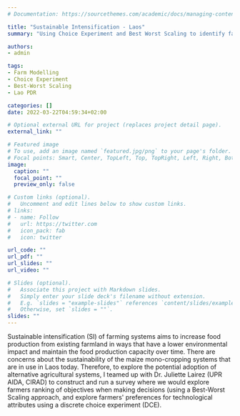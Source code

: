 ```yaml
---
# Documentation: https://sourcethemes.com/academic/docs/managing-content/

title: "Sustainable Intensification - Laos"
summary: "Using Choice Experiment and Best Worst Scaling to identify farmers' preferences "

authors: 
- admin

tags: 
- Farm Modelling
- Choice Experiment
- Best-Worst Scaling
- Lao PDR

categories: []
date: 2022-03-22T04:59:34+02:00

# Optional external URL for project (replaces project detail page).
external_link: ""

# Featured image
# To use, add an image named `featured.jpg/png` to your page's folder.
# Focal points: Smart, Center, TopLeft, Top, TopRight, Left, Right, BottomLeft, Bottom, BottomRight.
image:
  caption: ""
  focal_point: ""
  preview_only: false

# Custom links (optional).
#   Uncomment and edit lines below to show custom links.
# links:
# - name: Follow
#   url: https://twitter.com
#   icon_pack: fab
#   icon: twitter

url_code: ""
url_pdf: ""
url_slides: ""
url_video: ""

# Slides (optional).
#   Associate this project with Markdown slides.
#   Simply enter your slide deck's filename without extension.
#   E.g. `slides = "example-slides"` references `content/slides/example-slides.md`.
#   Otherwise, set `slides = ""`.
slides: ""
---
```


Sustainable intensification (SI) of farming systems aims to increase food production from existing farmland in ways that have a lower environmental impact and maintain the food production capacity over time. There are concerns about the sustainability of the maize mono-cropping systems that are in use in Laos today. Therefore, to explore the potential adoption of alternative agricultural systems, I teamed up with Dr. Juliette Lairez (UPR AIDA, CIRAD) to construct and run a survey where we would explore farmers ranking of objectives when making decisions (using a Best-Worst Scaling approach, and explore farmers' preferences for technological attributes using a discrete choice experiment (DCE).

